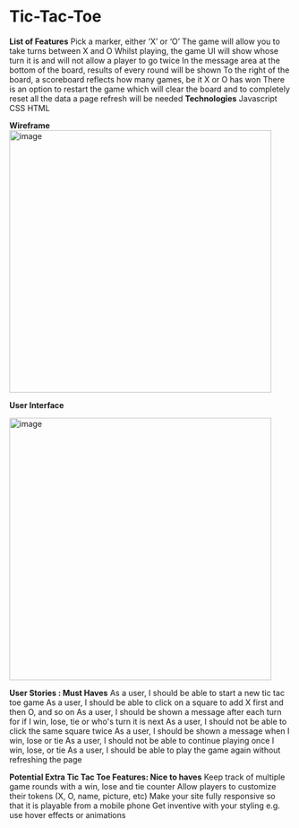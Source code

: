# Tic-Tac-Toe

**List of Features**
Pick a marker, either ‘X’ or ‘O’
The game will allow you to take turns between X and O
Whilst playing, the game UI will show whose turn it is and will not allow a player to go twice
In the message area at the bottom of the board, results of every round will be shown
To the right of the board, a scoreboard reflects how many games, be it X or O has won
There is an option to restart the game which will clear the board and to completely reset all the data a page refresh will be needed
**Technologies**
Javascript
CSS
HTML

**Wireframe**
<img width="468" alt="image" src="https://github.com/RoyJayM/Tic-Tac-Toe/assets/97867989/53b5c7f4-fd34-462f-a3d6-1eaed765972c">

**User Interface**

<img width="468" alt="image" src="https://github.com/RoyJayM/Tic-Tac-Toe/assets/97867989/c531fd5e-913c-467b-86ad-152d3cbf695b">


**User Stories : Must Haves**
As a user, I should be able to start a new tic tac toe game
As a user, I should be able to click on a square to add X first and then O, and so on
As a user, I should be shown a message after each turn for if I win, lose, tie or who's turn it is next
As a user, I should not be able to click the same square twice
As a user, I should be shown a message when I win, lose or tie
As a user, I should not be able to continue playing once I win, lose, or tie
As a user, I should be able to play the game again without refreshing the page

**Potential Extra Tic Tac Toe Features: Nice to haves**
Keep track of multiple game rounds with a win, lose and tie counter
Allow players to customize their tokens (X, O, name, picture, etc)
Make your site fully responsive so that it is playable from a mobile phone
Get inventive with your styling e.g. use hover effects or animations
